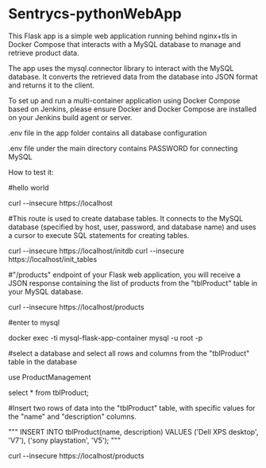 # Sentrycs-pythonWebApp
This Flask app is a simple web application running behind nginx+tls in Docker Compose that interacts with a MySQL database to manage and retrieve product data.

The app uses the mysql.connector library to interact with the MySQL database.
 It converts the retrieved data from the database into JSON format and returns it to the client.


To set up and run a multi-container application using Docker Compose based on Jenkins, 
please ensure Docker and Docker Compose are installed on your Jenkins build agent or server.


.env file in the app folder contains all database configuration

.env file under the main directory contains PASSWORD for connecting MySQL 



How to test it:

#hello world

curl --insecure https://localhost


#This route is used to create database tables. It connects to the MySQL database (specified by host, user, password, and database name) and uses a cursor to execute SQL statements for creating tables.

curl --insecure https://localhost/initdb
curl --insecure https://localhost/init_tables


#"/products" endpoint of your Flask web application, you will receive a JSON response containing the list of products from the "tblProduct" table in your MySQL database.

curl --insecure https://localhost/products


#enter to mysql

docker exec -ti mysql-flask-app-container mysql -u root -p


#select a database and select all rows and columns from the "tblProduct" table in the database 

use ProductManagement

select * from tblProduct;


#Insert two rows of data into the "tblProduct" table, with specific values for the "name" and "description" columns.

"""
INSERT INTO tblProduct(name, description) VALUES
('Dell XPS desktop', 'V7'),
('sony playstation', 'V5');
"""

curl --insecure https://localhost/products
